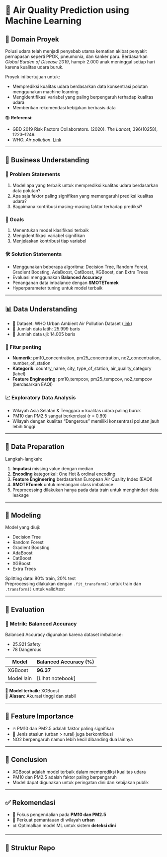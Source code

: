 # 🚀 Air Quality Prediction using Machine Learning

## 🧠 Domain Proyek

Polusi udara telah menjadi penyebab utama kematian akibat penyakit pernapasan seperti PPOK, pneumonia, dan kanker paru. Berdasarkan *Global Burden of Disease 2019*, hampir 2.000 anak meninggal setiap hari karena kualitas udara buruk.

Proyek ini bertujuan untuk:
- Memprediksi kualitas udara berdasarkan data konsentrasi polutan menggunakan machine learning
- Mengidentifikasi variabel yang paling berpengaruh terhadap kualitas udara
- Memberikan rekomendasi kebijakan berbasis data

📚 **Referensi**:
- GBD 2019 Risk Factors Collaborators. (2020). *The Lancet*, 396(10258), 1223–1249.
- WHO. *Air pollution*. [Link](https://www.who.int/health-topics/air-pollution)

---

## 🎯 Business Understanding

### 📌 Problem Statements
1. Model apa yang terbaik untuk memprediksi kualitas udara berdasarkan data polutan?
2. Apa saja faktor paling signifikan yang memengaruhi prediksi kualitas udara?
3. Bagaimana kontribusi masing-masing faktor terhadap prediksi?

### 🎯 Goals
1. Menentukan model klasifikasi terbaik
2. Mengidentifikasi variabel signifikan
3. Menjelaskan kontribusi tiap variabel

### 🛠 Solution Statements
- Menggunakan beberapa algoritma: Decision Tree, Random Forest, Gradient Boosting, AdaBoost, CatBoost, XGBoost, dan Extra Trees
- Evaluasi menggunakan **Balanced Accuracy**
- Penanganan data imbalance dengan **SMOTETomek**
- Hyperparameter tuning untuk model terbaik

---

## 📊 Data Understanding

- 📁 Dataset: WHO Urban Ambient Air Pollution Dataset ([link](https://www.who.int/data/gho/data/themes/air-pollution))
- 🔢 Jumlah data latih: 25.999 baris
- 🔢 Jumlah data uji: 14.005 baris

### 📌 Fitur penting
- **Numerik**: pm10_concentration, pm25_concentration, no2_concentration, number_of_station
- **Kategorik**: country_name, city, type_of_station, air_quality_category (label)
- **Feature Engineering**: pm10_tempcov, pm25_tempcov, no2_tempcov (berdasarkan EAQI)

### 📈 Exploratory Data Analysis
- Wilayah Asia Selatan & Tenggara = kualitas udara paling buruk
- PM10 dan PM2.5 sangat berkorelasi (r = 0.89)
- Wilayah dengan kualitas “Dangerous” memiliki konsentrasi polutan jauh lebih tinggi

---

## 🧹 Data Preparation

Langkah-langkah:
1. **Imputasi** missing value dengan median
2. **Encoding** kategorikal: One Hot & ordinal encoding
3. **Feature Engineering** berdasarkan European Air Quality Index (EAQI)
4. **SMOTETomek** untuk menangani class imbalance
5. Preprocessing dilakukan hanya pada data train untuk menghindari data leakage

---

## 🧪 Modeling

Model yang diuji:
- Decision Tree
- Random Forest
- Gradient Boosting
- AdaBoost
- CatBoost
- XGBoost
- Extra Trees

Splitting data: 80% train, 20% test  
Preprocessing dilakukan dengan `.fit_transform()` untuk train dan `.transform()` untuk valid/test

---

## 📏 Evaluation

### 🎯 Metrik: **Balanced Accuracy**

Balanced Accuracy digunakan karena dataset imbalance:
- 25.921 Safety
- 78 Dangerous

| Model         | Balanced Accuracy (%) |
|---------------|------------------------|
| XGBoost       | **96.37**              |
| Model lain    | [Lihat notebook]       |

📌 **Model terbaik:** XGBoost  
📌 **Alasan:** Akurasi tinggi dan stabil

---

## 🧠 Feature Importance

- 🔥 PM10 dan PM2.5 adalah faktor paling signifikan
- 🌆 Jenis stasiun (urban > rural) juga berkontribusi
- NO2 berpengaruh namun lebih kecil dibanding dua lainnya

---

## 📌 Conclusion

- XGBoost adalah model terbaik dalam memprediksi kualitas udara
- PM10 dan PM2.5 adalah faktor paling berpengaruh
- Model dapat digunakan untuk peringatan dini dan kebijakan publik

---

## ✅ Rekomendasi

- 🎯 Fokus pengendalian pada **PM10 dan PM2.5**
- 📍 Perkuat pemantauan di wilayah **urban**
- 📊 Optimalkan model ML untuk sistem **deteksi dini**

---

## 📁 Struktur Repo

